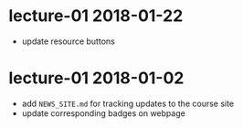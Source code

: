 # lecture-01 2018-01-22

* update resource buttons

# lecture-01 2018-01-02

* add `NEWS_SITE.md` for tracking updates to the course site
* update corresponding badges on webpage
